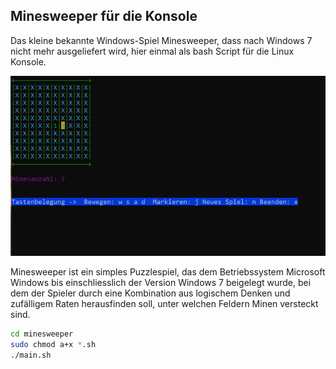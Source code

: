 ## Minesweeper für die Konsole ##


Das kleine bekannte Windows-Spiel Minesweeper, dass nach Windows 7 nicht 
mehr ausgeliefert wird, hier einmal als bash Script für die Linux Konsole.

![Minesweeper fuer die Linux Konsole](https://github.com/andreaspreuss/bash-scripte/raw/master/minesweeper/bash-minesweeper.png "Minesweeper fuer the Linux Console")

Minesweeper ist ein simples Puzzlespiel, das dem Betriebssystem Microsoft 
Windows bis einschliesslich der Version Windows 7 beigelegt wurde, bei dem 
der Spieler durch eine Kombination aus logischem Denken und zufälligem Raten 
herausfinden soll, unter welchen Feldern Minen versteckt sind. 

```bash
cd minesweeper
sudo chmod a+x *.sh
./main.sh
```
